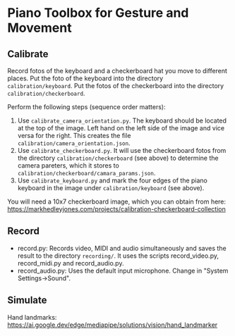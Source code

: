 # Piano Toolbox for Gesture and Movement


## Calibrate

Record fotos of the keyboard and a checkerboard hat you move to different places. Put the foto of the keyboard into the directory `calibration/keyboard`. Put the fotos of the checkerboard into the directory `calibration/checkerboard`.

Perform the following steps (sequence order matters):
1. Use `calibrate_camera_orientation.py`. The keyboard should be located at the top of the image. Left hand on the left side of the image and vice versa for the right. This creates the file `calibration/camera_orientation.json`.
2. Use `calibrate_checkerboard.py`. It will use the checkerboard fotos from the directory `calibration/checkerboard` (see above) to determine the camera pareters, which it stores to `calibration/checkerboard/camara_params.json`.
3. Use `calibrate_keyboard.py` and mark the four edges of the piano keyboard in the image under `calibration/keyboard` (see above).

You will need a 10x7 checkerboard image, which you can obtain from here: https://markhedleyjones.com/projects/calibration-checkerboard-collection


## Record

- record.py: Records video, MIDI and audio simultaneously and saves the result to the directory `recording/`. It uses the scripts record_video.py, record_midi.py and record_audio.py. 
- record_audio.py: Uses the default input microphone. Change in "System Settings->Sound". 


## Simulate

Hand landmarks: https://ai.google.dev/edge/mediapipe/solutions/vision/hand_landmarker



